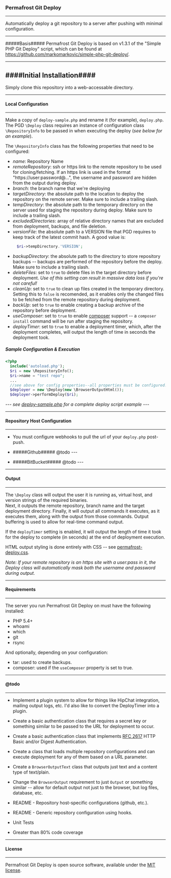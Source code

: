 ### Permafrost Git Deploy ###
---
Automatically deploy a git repository to a server after pushing with minimal configuration.

---
#####Basis#####
Permafrost Git Deploy is based on v1.3.1 of the "Simple PHP Git Deploy" script, which can be found at https://github.com/markomarkovic/simple-php-git-deploy/.

---

####Initial Installation####
---
Simply clone this repository into a web-accessable directory.

---
#### Local Configuration ####
---
Make a copy of `deploy-sample.php` and rename it (for example), `deploy.php`.
The PGD `\Deploy` class requires an instance of configuration class `\RepositoryInfo` to be passed in when executing the deploy (_see below for an example_).

The `\RepositoryInfo` class has the following properties that need to be configured:

  - _name_: Repository Name
  - _remoteRepository_: ssh or https link to the remote repository to be used for cloning/fetching.  If an https link is used in the format "https://user:password@...", the username and password are hidden from the output during deploy.
  - _branch_: the branch name that we're deploying
  - _targetDirectory_: the absolute path to the location to deploy the repository on the remote server.  Make sure to include a trailing slash.
  - _tempDirectory_: the absolute path to the temporary directory on the server used for staging the repository during deploy. Make sure to include a trailing slash.
  - _excludedDirectories_: array of relative directory names that are excluded from deployment, backups, and file deletion.
  - _versionFile_: the absolute path to a VERSION file that PGD requires to keep track of the latest commit hash.  A good value is: 
```php
     $ri->tempDirectory.'VERSION';
```
  - _backupDirectory_: the absolute path to the directory to store repository backups -- backups are performed of the repository before the deploy. Make sure to include a trailing slash.
  - _deleteFiles_: set to `true` to delete files in the target directory before deployment.  _Use of this setting can result in massive data loss if you're not careful!_
  - _cleanUp_: set to `true` to clean up files created in the temporary directory.  Setting this to `false` is recomended, as it enables only the changed files to be fetched from the remote repository during deployment.
  - _backUp_: set to `true` to enable creating a backup archive of the repository before deployment.
  - _useComposer_: set to `true` to enable [composer](http://getcomposer.org) support -- a `composer install` command will be run after staging the repository.
  - _deployTimer_: set to `true` to enable a deployment timer, which, after the deployment completes, will output the length of time in seconds the deployment took.

##### Sample Configuration & Execution #####
```php
<?php
  include('autoload.php');
  $ri = new \RepositoryInfo();
  $ri->name = "test repo";
  ...
  //see above for config properties--all properties must be configured!
  $deployer = new \Deploy(new \BrowserOutputHtml());
  $deployer->performDeploy($ri);
```
_--- see [deploy-sample.php](deploy-sample.php) for a complete deploy script example ---_

---
#### Repository Host Configuration ####
---
- You must configure webhooks to pull the url of your `deploy.php` post-push.

- #####Github#####
  @todo ---

- #####BitBucket#####
  @todo ---

---
#### Output ####
---
The `\Deploy` class will output the user it is running as, virtual host, and version strings of the required binaries.  
Next, it outputs the remote repository, branch name and the target deployment directory.
Finally, it will output all commands it executes, as it executes them, along with the output from those commands. Output buffering is used to allow for real-time command output.

If the `deployTimer` setting is enabled, it will output the length of time it took for the deploy to complete (in seconds) at the end of deployment execution.

HTML output styling is done entirely with CSS -- see [permafrost-deploy.css](permafrost-deploy.css).

_Note: If your remote repository is an https site with a user:pass in it, the Deploy class will automatically mask both the username and password during output._

---
#### Requirements ####
---
The server you run Permafrost Git Deploy on must have the following installed:

  - PHP 5.4+
  - whoami
  - which
  - git
  - rsync

And optionally, depending on your configuration:

  - tar: used to create backups.
  - composer: used if the `useComposer` property is set to true.

---
#### @todo ####
---

  - Implement a plugin system to allow for things like HipChat integration, mailing output logs, etc. I'd also like to convert the DeployTimer into a plugin.

  - Create a basic authentication class that requires a secret key or something similar to be passed to the URL for deployment to occur.

  - Create a basic authentication class that implements [RFC 2617](http://www.ietf.org/rfc/rfc2617.txt) HTTP Basic and/or Digest Authentication. 

  - Create a class that loads multiple repository configurations and can execute deployment for any of them based on a URL parameter.

  - Create a `BrowserOutputText` class that outputs just text and a content type of text/plain.

  - Change the `BrowserOutput` requirement to just `Output` or something similar -- allow for default output not just to the browser, but log files, database, etc.

  - README - Repository host-specific configurations (github, etc.).

  - README - Generic repository configuration using hooks.

  - Unit Tests

  - Greater than 80% code coverage

---
#### License ####
---
Permafrost Git Deploy is open source software, available under the [MIT license](LICENSE).